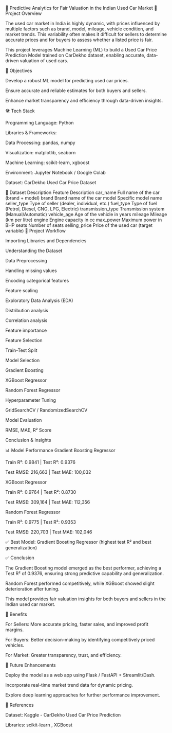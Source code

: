 🚗 Predictive Analytics for Fair Valuation in the Indian Used Car Market
📌 Project Overview

The used car market in India is highly dynamic, with prices influenced by multiple factors such as brand, model, mileage, vehicle condition, and market trends. This variability often makes it difficult for sellers to determine accurate prices and for buyers to assess whether a listed price is fair.

This project leverages Machine Learning (ML) to build a Used Car Price Prediction Model trained on CarDekho dataset, enabling accurate, data-driven valuation of used cars.

🎯 Objectives

Develop a robust ML model for predicting used car prices.

Ensure accurate and reliable estimates for both buyers and sellers.

Enhance market transparency and efficiency through data-driven insights.

🛠️ Tech Stack

Programming Language: Python

Libraries & Frameworks:

Data Processing: pandas, numpy

Visualization: matplotlib, seaborn

Machine Learning: scikit-learn, xgboost

Environment: Jupyter Notebook / Google Colab

Dataset: CarDekho Used Car Price Dataset

📂 Dataset Description
Feature	Description
car_name	Full name of the car (brand + model)
brand	Brand name of the car
model	Specific model name
seller_type	Type of seller (dealer, individual, etc.)
fuel_type	Type of fuel (Petrol, Diesel, CNG, LPG, Electric)
transmission_type	Transmission system (Manual/Automatic)
vehicle_age	Age of the vehicle in years
mileage	Mileage (km per litre)
engine	Engine capacity in cc
max_power	Maximum power in BHP
seats	Number of seats
selling_price	Price of the used car (target variable)
🔄 Project Workflow

Importing Libraries and Dependencies

Understanding the Dataset

Data Preprocessing

Handling missing values

Encoding categorical features

Feature scaling

Exploratory Data Analysis (EDA)

Distribution analysis

Correlation analysis

Feature importance

Feature Selection

Train-Test Split

Model Selection

Gradient Boosting

XGBoost Regressor

Random Forest Regressor

Hyperparameter Tuning

GridSearchCV / RandomizedSearchCV

Model Evaluation

RMSE, MAE, R² Score

Conclusion & Insights

📊 Model Performance
Gradient Boosting Regressor

Train R²: 0.9841 | Test R²: 0.9376

Test RMSE: 216,663 | Test MAE: 100,032

XGBoost Regressor

Train R²: 0.9764 | Test R²: 0.8730

Test RMSE: 309,164 | Test MAE: 112,356

Random Forest Regressor

Train R²: 0.9775 | Test R²: 0.9353

Test RMSE: 220,703 | Test MAE: 102,046

✅ Best Model: Gradient Boosting Regressor (highest test R² and best generalization)

✅ Conclusion

The Gradient Boosting model emerged as the best performer, achieving a Test R² of 0.9376, ensuring strong predictive capability and generalization.

Random Forest performed competitively, while XGBoost showed slight deterioration after tuning.

This model provides fair valuation insights for both buyers and sellers in the Indian used car market.

📌 Benefits

For Sellers: More accurate pricing, faster sales, and improved profit margins.

For Buyers: Better decision-making by identifying competitively priced vehicles.

For Market: Greater transparency, trust, and efficiency.

📜 Future Enhancements

Deploy the model as a web app using Flask / FastAPI + Streamlit/Dash.

Incorporate real-time market trend data for dynamic pricing.

Explore deep learning approaches for further performance improvement.

📎 References

Dataset: Kaggle - CarDekho Used Car Price Prediction

Libraries: scikit-learn
, XGBoost